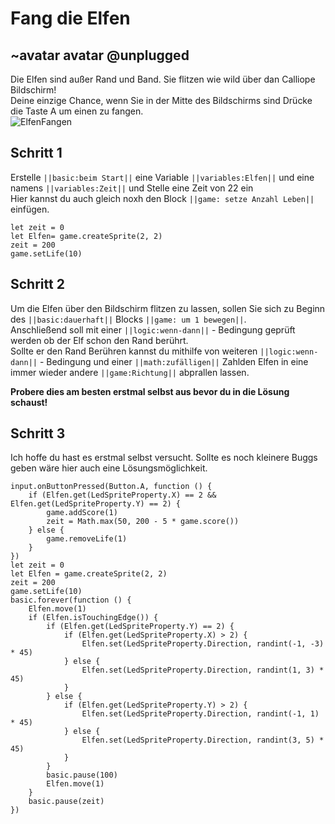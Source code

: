 # Fang die Elfen 
## ~avatar avatar @unplugged
Die Elfen sind außer Rand und Band. Sie flitzen wie wild über dan Calliope Bildschirm! <br>
Deine einzige Chance, wenn Sie in der Mitte des Bildschirms sind Drücke die Taste A um einen zu fangen. <br>
![ElfenFangen](https://github.com/r00b1nh00d/fang-die-elfen/blob/master/ElfenFangen.gif?raw=true)

## Schritt 1
Erstelle ``||basic:beim Start||`` eine Variable ``||variables:Elfen||`` und eine namens ``||variables:Zeit||`` und Stelle eine Zeit von 22 ein <br>
Hier kannst du auch gleich noxh den Block ``||game: setze Anzahl Leben||`` einfügen.

```blocks
let zeit = 0
let Elfen= game.createSprite(2, 2)
zeit = 200
game.setLife(10)
```

## Schritt 2
Um die Elfen über den Bildschirm flitzen zu lassen, sollen Sie sich zu Beginn des ``||basic:dauerhaft||`` Blocks ``||game: um 1 bewegen||``. <br>
Anschließend soll mit einer ``||logic:wenn-dann||`` - Bedingung geprüft werden ob der Elf schon den Rand berührt. <br>
Sollte er den Rand Berühren kannst du mithilfe von weiteren ``||logic:wenn-dann||`` - Bedingung und einer ``||math:zufälligen||`` Zahlden Elfen in eine immer wieder andere ``||game:Richtung||`` abprallen lassen. 

**Probere dies am besten erstmal selbst aus bevor du in die Lösung schaust!**


## Schritt 3
Ich hoffe du hast es erstmal selbst versucht. Sollte es noch kleinere Buggs geben wäre hier auch eine Lösungsmöglichkeit.

```blocks 
input.onButtonPressed(Button.A, function () {
    if (Elfen.get(LedSpriteProperty.X) == 2 && Elfen.get(LedSpriteProperty.Y) == 2) {
        game.addScore(1)
        zeit = Math.max(50, 200 - 5 * game.score())
    } else {
        game.removeLife(1)
    }
})
let zeit = 0
let Elfen = game.createSprite(2, 2)
zeit = 200
game.setLife(10)
basic.forever(function () {
    Elfen.move(1)
    if (Elfen.isTouchingEdge()) {
        if (Elfen.get(LedSpriteProperty.Y) == 2) {
            if (Elfen.get(LedSpriteProperty.X) > 2) {
                Elfen.set(LedSpriteProperty.Direction, randint(-1, -3) * 45)
            } else {
                Elfen.set(LedSpriteProperty.Direction, randint(1, 3) * 45)
            }
        } else {
            if (Elfen.get(LedSpriteProperty.Y) > 2) {
                Elfen.set(LedSpriteProperty.Direction, randint(-1, 1) * 45)
            } else {
                Elfen.set(LedSpriteProperty.Direction, randint(3, 5) * 45)
            }
        }
        basic.pause(100)
        Elfen.move(1)
    }
    basic.pause(zeit)
})
```
